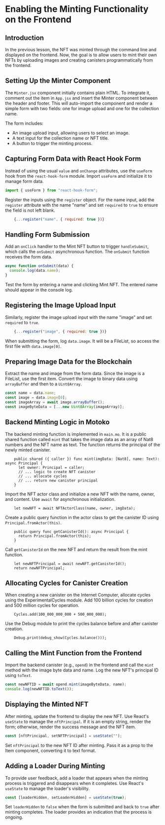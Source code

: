 # Enabling the Minting Functionality on the Frontend

## Introduction

In the previous lesson, the NFT was minted through the command line and displayed on the frontend. Now, the goal is to allow users to mint their own NFTs by uploading images and creating canisters programmatically from the frontend.

## Setting Up the Minter Component

The `Minter.jsx` component initially contains plain HTML. To integrate it, comment out the item in `App.jsx` and insert the Minter component between the header and footer. This will auto-import the component and render a simple form with two fields: one for image upload and one for the collection name.

The form includes:

- An image upload input, allowing users to select an image.
- A text input for the collection name or NFT title.
- A button to trigger the minting process.

## Capturing Form Data with React Hook Form

Instead of using the usual `value` and `onChange` attributes, use the `useForm` hook from the `react-hook-form` module. Import `useForm` and initialize it to manage form data.

```js
import { useForm } from "react-hook-form";
```

Register the inputs using the `register` object. For the name input, add the `register` attribute with the name "name" and set `required` to `true` to ensure the field is not left blank.

```js
    {...register("name", { required: true })}
```

## Handling Form Submission

Add an `onClick` handler to the Mint NFT button to trigger `handleSubmit`, which calls the `onSubmit` asynchronous function. The `onSubmit` function receives the form data.

```js
async function onSubmit(data) {
  console.log(data.name);
}
```

Test the form by entering a name and clicking Mint NFT. The entered name should appear in the console log.

## Registering the Image Upload Input

Similarly, register the image upload input with the name "image" and set `required` to `true`.

```js
    {...register("image", { required: true })}
```

When submitting the form, log `data.image`. It will be a FileList, so access the first file with `data.image[0]`.

## Preparing Image Data for the Blockchain

Extract the name and image from the form data. Since the image is a FileList, use the first item. Convert the image to binary data using `arrayBuffer` and then to a `Uint8Array`.

```js
const name = data.name;
const image = data.image[0];
const imageArray = await image.arrayBuffer();
const imageByteData = [...new Uint8Array(imageArray)];
```

## Backend Minting Logic in Motoko

The backend minting function is implemented in `main.mo`. It is a public shared function called `mint` that takes the image data as an array of Nat8 numbers and the NFT name as text. The function returns the principal of the newly minted canister.

```mo
    public shared ({ caller }) func mint(imgData: [Nat8], name: Text): async Principal {
      let owner: Principal = caller;
      // ... logic to create NFT canister
      // ... allocate cycles
      // ... return new canister principal
    }
```

Import the NFT actor class and initialize a new NFT with the name, owner, and content. Use `await` for asynchronous initialization.

```mo
    let newNFT = await NFTActorClass(name, owner, imgData);
```

Create a public query function in the actor class to get the canister ID using `Principal.fromActor(this)`.

```mo
    public query func getCanisterId(): async Principal {
      return Principal.fromActor(this);
    }
```

Call `getCanisterId` on the new NFT and return the result from the mint function.

```mo
    let newNFTPrincipal = await newNFT.getCanisterId();
    return newNFTPrincipal;
```

## Allocating Cycles for Canister Creation

When creating a new canister on the Internet Computer, allocate cycles using the ExperimentalCycles module. Add 100 billion cycles for creation and 500 million cycles for operation.

```mo
    Cycles.add(100_000_000_000 + 500_000_000);
```

Use the Debug module to print the cycles balance before and after canister creation.

```mo
    Debug.print(debug_show(Cycles.balance()));
```

## Calling the Mint Function from the Frontend

Import the backend canister (e.g., `opend`) in the frontend and call the `mint` method with the image byte data and name. Log the new NFT's principal ID using `toText`.

```js
const newNFTID = await opend.mint(imageByteData, name);
console.log(newNFTID.toText());
```

## Displaying the Minted NFT

After minting, update the frontend to display the new NFT. Use React's `useState` to manage the `nftPrincipal`. If it is an empty string, render the form; otherwise, render the success message and the NFT item.

```js
const [nftPrincipal, setNFTPrincipal] = useState("");
```

Set `nftPrincipal` to the new NFT ID after minting. Pass it as a prop to the Item component, converting it to text format.

## Adding a Loader During Minting

To provide user feedback, add a loader that appears when the minting process is triggered and disappears when it completes. Use React's `useState` to manage the loader's visibility.

```js
const [loaderHidden, setLoaderHidden] = useState(true);
```

Set `loaderHidden` to `false` when the form is submitted and back to `true` after minting completes. The loader provides an indication that the process is ongoing.
